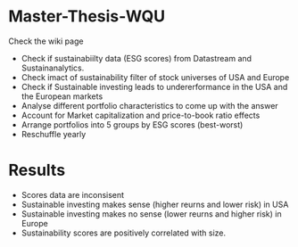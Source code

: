 # Master-Thesis-WQU
Check the wiki page
 * Check if sustainabiilty data (ESG scores) from Datastream and Sustainanalytics.
 * Check imact of sustainability filter of stock universes of USA and Europe
 * Check if Sustainable investing leads to undererformance in the USA and the European markets
 * Analyse different portfolio characteristics to come up with the answer
 * Account for Market capitalization and price-to-book ratio effects
 * Arrange portfolios into 5 groups by ESG scores (best-worst)
 * Reschuffle yearly
# Results
* Scores data are inconsisent
* Sustainable investing makes sense (higher reurns and lower risk) in USA
* Sustainable investing makes no sense (lower reurns and higher risk) in Europe
* Sustainability scores are positively correlated with size.
